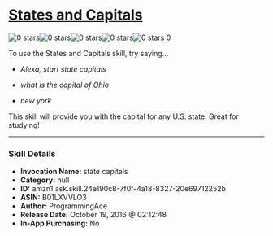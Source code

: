 # [States and Capitals](http://alexa.amazon.com/#skills/amzn1.ask.skill.24e190c8-7f0f-4a18-8327-20e69712252b)
![0 stars](../../images/ic_star_border_black_18dp_1x.png)![0 stars](../../images/ic_star_border_black_18dp_1x.png)![0 stars](../../images/ic_star_border_black_18dp_1x.png)![0 stars](../../images/ic_star_border_black_18dp_1x.png)![0 stars](../../images/ic_star_border_black_18dp_1x.png) 0

To use the States and Capitals skill, try saying...

* *Alexa, start state capitals*

* *what is the capital of Ohio*

* *new york*

This skill will provide you with the capital for any U.S. state. Great for studying!

***

### Skill Details

* **Invocation Name:** state capitals
* **Category:** null
* **ID:** amzn1.ask.skill.24e190c8-7f0f-4a18-8327-20e69712252b
* **ASIN:** B01LXVVLO3
* **Author:** ProgrammingAce
* **Release Date:** October 19, 2016 @ 02:12:48
* **In-App Purchasing:** No
